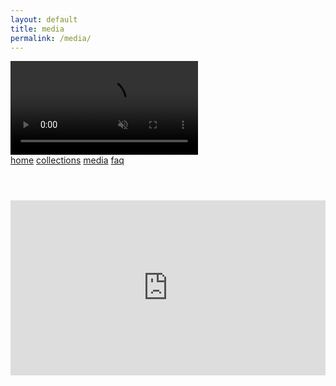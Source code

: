 ```yaml
---
layout: default
title: media
permalink: /media/
---
```

<style>
.promo-video-container {
    position: relative;
    width: 100%;
    padding-top: 2em;
    padding-bottom: 56.25%;
    height: 0;
    margin: 0 auto;
}
.promo-video-container iframe{
    position: absolute;
    top: 0;
    left: 0;
    width: 100%;
    height: 100%;
}

.footer {
    padding-top: 4em;
}

@media only screen and (min-device-width: 768px) {
    .promo-video-container {
        width: 100%;
        padding-top: 2em;
        padding-bottom: 50%;
        height: 0;
        margin: 0 auto;
    }
}
</style>
<!-- nav links -->
<div class="nav-container" style="padding-bottom: 4em;">
    <!-- gif header -->
    <div class="header-logo">
        <video class="header-img" autoplay loop muted playsinline defaultMuted>
            <source src="../images/rotating-logo.mp4" type="video/mp4">
            <!-- webp here? -->
            Your browser does not support the video tag.
        </video> 
    </div>
    <div class="nav-links">
        <a class="nav-link" href="{{ site.url }}/">home</a>
        <a class="nav-link" href="{{ site.url }}/collections/all/">collections</a>
        <a class="nav-link active" href="{{ site.url }}/media">media</a>
        <a class="nav-link" href="{{ site.url }}/faq">faq</a>
    </div>
</div>

<div class="promo-video-container">
    <iframe allow='autoplay' width="560" height="315" src="https://www.youtube.com/embed/X-3k-pjilJ0?autoplay=1&mute=1" title="YouTube video player" frameborder="0" allow="accelerometer; autoplay; clipboard-write; encrypted-media; gyroscope; picture-in-picture" allowfullscreen></iframe>
</div>